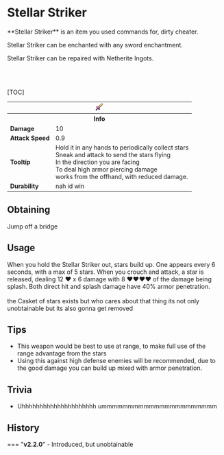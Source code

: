# Stellar Striker
<div class="result kohara-infobox-grid" markdown>
<div markdown class="kohara-infobox-text">
**Stellar Striker** is an item you used commands for, dirty cheater.

<i class="icon-minecraft icon-minecraft-enchanting-table"></i> Stellar Striker can be enchanted with any sword enchantment.

<i class="icon-minecraft icon-minecraft-anvil"></i> Stellar Striker can be repaired with <i class="icon-minecraft icon-minecraft-netherite-ingot"></i>Netherite Ingots.

<br><br>

[TOC]

</div>
<div class="kohara-infobox-table">
  <table id="kohara-infobox--item">
	<tr>
		<th colspan="2" class="kohara-infobox--top-image"><img src="../../assets/items/stellar_striker.png"></th>
	</tr>
	<tr>
		<th colspan="2">Info</th>
	</tr>
	<tr>
		<td><b>Damage</b></td>
		<td>10</td>
	</tr>
	<tr>
		<td><b>Attack Speed</b></td>
		<td>0.9</td>
	</tr>
	<tr>
		<td><b>Tooltip</b></td>
		<td>Hold it in any hands to periodically collect stars
        <br>
        Sneak and attack to send the stars flying
        <br>
        In the direction you are facing
        <br>
        To deal high armor piercing damage
        <br>
        works from the offhand, with reduced damage.
        </td>
	</tr>
	<tr>
		<td><b>Durability</b></td>
		<td>nah id win</td>
	</tr>
</table>
</div>
</div>

## Obtaining
Jump off a bridge

## Usage
When you hold the Stellar Striker out, stars build up. One appears every 6 seconds, with a max of 5 stars. When you crouch and attack, a star is released, dealing 12 :heart: x 6 damage with 8 :heart::heart::heart::heart: of the damage being splash. Both direct hit and splash damage have 40% armor penetration.
<br><br>
the Casket of stars exists but who cares about that thing its not only unobtainable but its also gonna get removed

## Tips
- This weapon would be best to use at range, to make full use of the range advantage from the stars
- Using this against high defense enemies will be recommended, due to the good damage you can build up mixed with armor penetration.

## Trivia
- Uhhhhhhhhhhhhhhhhhhhhh ummmmmmmmmmmmmmmmmmmmmm

## History
=== "**v2.2.0**"
	- Introduced, but unobtainable